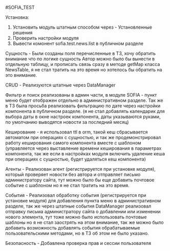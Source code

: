#SOFIA_TEST

Установка:
1. Установить модуль штатным способом через - Установленные решения
2. Проверить настройки модуля
3. Вывести комонент sofia.test.news.list в публичном разделе

Сущность - Были созданы поля перечисленные в ТЗ, хочу обратить внимание что по логике сущность Автор можно было бы вынести в отдельную таблицу, и прописать связь сразу в методе getMap класса NewsTable, я не стал тратить на это время но хотелось бы обратить на это внимание.

CRUD - Реализуются штатные через DataManager

Фильтр и поиск реализованы в админ части, в модуле SOFIA - пункт меню будет отображен отдельно в административном разделе. Так же в ТЗ была просьба реализовать фильтрацию по дате через настройки компонента в публичном разделе. (я не стал добавлять календарик для выбора даты в окне настроек компонента, даты указываются руками, по умолчанию выводятся новости за последний месяц)

Кеширование -  я использовал ttl в orm, такой кеш сбрасывается автоматом при операциях с сущностью, и так же продемонстрировал работу кеширования самого компонента вместе с шаблоном (управляется через выставление времени кеширования в параметрах компонента, так же если в настройках модуля включить удаление кеша при операциях с сущностью, будет удаляться кеш компонента)

Агенты - Реализован агент (регистрируется при установке модуля), который проверяет новости без автора и отправляет письмо администратору сайта, тут можно было бы еще добавить почтовое событие с шаблоном но я не стал тратить на это время.

События - Реализовал обработку события (регистрируется при установке модуля) для добавления пункта меню в административном разделе, так же через штатные события DataManager реализовал отправку письма администратору сайта о добавлении или изменении нового элемента, тут тоже можно было использовать почтовые шаблоны но я не стал заострять на этом внимание, так же можно было добавить возможность добавлять события обрабатываемые пользовательскими методами, но в ТЗ об этом не было указано.

Безопасность - Добавлена проверка прав и сессии пользователя


